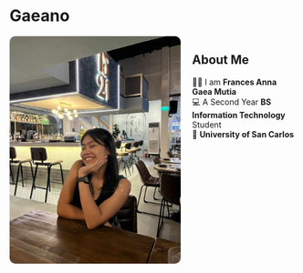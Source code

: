 # Gaeano

<div style="display: flex; align-items: flex-start; gap: 20px;">
  <img src="gaeano.jpg" width="300" style="border-radius: 10px;">

  <div>
    <h2>About Me</h2>
    <ul style="list-style-type: none; padding: 0; margin: 0;">
      <li>👧🏻 I am <strong>Frances Anna Gaea Mutia</strong></li>
      <li>💻 A Second Year <strong>BS Information Technology</strong> Student</li>
      <li>📍 <strong>University of San Carlos</strong></li>
    </ul>    
  </div>
</div>



<!--
**Gaeano/Gaeano** is a ✨ _special_ ✨ repository because its `README.md` (this file) appears on your GitHub profile.

Here are some ideas to get you started:

- 🔭 I’m currently working on ...
- 🌱 I’m currently learning ...
- 👯 I’m looking to collaborate on ...
- 🤔 I’m looking for help with ...
- 💬 Ask me about ...
- 📫 How to reach me: ...
- 😄 Pronouns: ...
- ⚡ Fun fact: ...
-->
